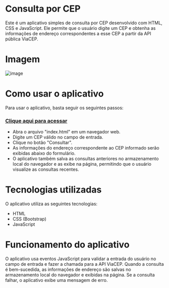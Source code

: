 # Consulta por CEP
Este é um aplicativo simples de consulta por CEP desenvolvido com HTML, CSS e JavaScript. Ele permite que o usuário digite um CEP e obtenha as informações de endereço correspondentes a esse CEP a partir da API pública ViaCEP.

# Imagem
![image](https://user-images.githubusercontent.com/116971675/230237177-16ae2a4a-c4c8-4c2e-8b6a-f32fdf3ec33b.png)


# Como usar o aplicativo
Para usar o aplicativo, basta seguir os seguintes passos:
### [Clique aqui para acessar](https://thriving-monstera-86c56b.netlify.app)
- Abra o arquivo "index.html" em um navegador web.
- Digite um CEP válido no campo de entrada.
- Clique no botão "Consultar".
- As informações do endereço correspondente ao CEP informado serão exibidas abaixo do formulário.
- O aplicativo também salva as consultas anteriores no armazenamento local do navegador e as exibe na página, permitindo que o usuário visualize as consultas recentes.

# Tecnologias utilizadas
O aplicativo utiliza as seguintes tecnologias:

- HTML
- CSS (Bootstrap)
- JavaScript

# Funcionamento do aplicativo
O aplicativo usa eventos JavaScript para validar a entrada do usuário no campo de entrada e fazer a chamada para a API ViaCEP. Quando a consulta é bem-sucedida, as informações de endereço são salvas no armazenamento local do navegador e exibidas na página. Se a consulta falhar, o aplicativo exibe uma mensagem de erro.
